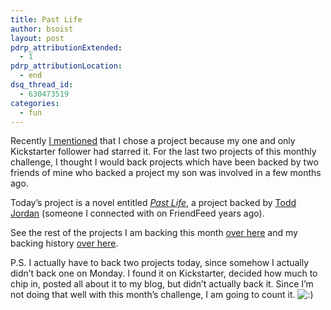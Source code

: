 ```yaml
---
title: Past Life
author: bsoist
layout: post
pdrp_attributionExtended:
  - 1
pdrp_attributionLocation:
  - end
dsq_thread_id:
  - 630473519
categories:
  - fun
---
```

Recently [I mentioned][1] that I chose a project because my one and only Kickstarter follower had starred it. For the last two projects of this monthly challenge, I thought I would back projects which have been backed by two friends of mine who backed a project my son was involved in a few months ago. 

Today&#8217;s project is a novel entitled [*Past Life*][2], a project backed by [Todd Jordan][3] (someone I connected with on FriendFeed years ago).



See the rest of the projects I am backing this month [over here][4] and my backing history [over here][5].

P.S. I actually have to back two projects today, since somehow I actually didn&#8217;t back one on Monday. I found it on Kickstarter, decided how much to chip in, posted all about it to my blog, but didn&#8217;t actually back it. Since I&#8217;m not doing that well with this month&#8217;s challenge, I am going to count it. <img src='http://archive.whsjr.soistmann.com/oped/wp-includes/images/smilies/icon_smile.gif' alt=':)' class='wp-smiley' />

 [1]: http://whsjr.soistmann.com/oped/2012/03/23/stop-the-bleeding/
 [2]: http://www.kickstarter.com/projects/incslinger/past-life?ref=users
 [3]: http://www.toddrjordan.com/thebroadbrush/
 [4]: http://whsjr.soistmann.com/oped/2012/03/01/kickstarter-my-new-obsession-and-12in12-for-march/
 [5]: http://www.kickstarter.com/profiles/bsoist/projects/backed
